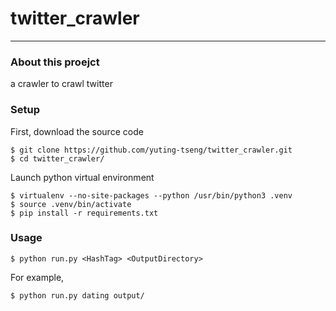 # twitter_crawler
-----------

### About this proejct
a crawler to crawl twitter

### Setup
First, download the source code
```
$ git clone https://github.com/yuting-tseng/twitter_crawler.git
$ cd twitter_crawler/
```
Launch python virtual environment
```
$ virtualenv --no-site-packages --python /usr/bin/python3 .venv
$ source .venv/bin/activate
$ pip install -r requirements.txt
```
### Usage
```
$ python run.py <HashTag> <OutputDirectory>
```
For example,
```
$ python run.py dating output/
```
